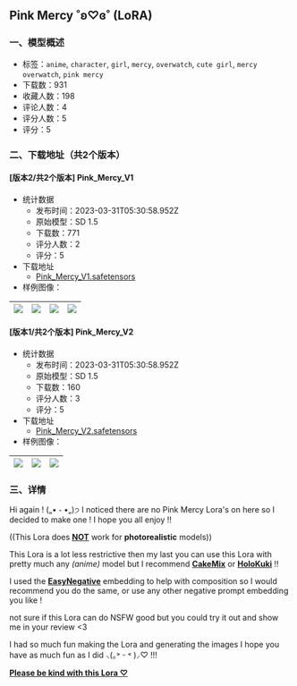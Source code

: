 ## Pink Mercy ˚ʚ♡ɞ˚ (LoRA)
### 一、模型概述

- 标签：`anime`, `character`, `girl`, `mercy`, `overwatch`, `cute girl`, `mercy overwatch`, `pink mercy`
- 下载数：931
- 收藏人数：198
- 评论人数：4
- 评分人数：5
- 评分：5

### 二、下载地址（共2个版本）

#### [版本2/共2个版本] Pink_Mercy_V1

- 统计数据
  - 发布时间：2023-03-31T05:30:58.952Z
  - 原始模型：SD 1.5
  - 下载数：771
  - 评分人数：2
  - 评分：5
- 下载地址
  - [Pink_Mercy_V1.safetensors](https://civitai.com/api/download/models/32200)
- 样例图像：

| <img src="https://image.civitai.com/xG1nkqKTMzGDvpLrqFT7WA/238b9cba-9696-4f01-0d81-f88420270800/width=450/366649.jpeg" /> | <img src="https://image.civitai.com/xG1nkqKTMzGDvpLrqFT7WA/a07b6d0b-ef3b-4a72-cfc1-7c3e2a505700/width=450/366656.jpeg" /> | <img src="https://image.civitai.com/xG1nkqKTMzGDvpLrqFT7WA/090b512b-caca-42ed-7763-1021e4386000/width=450/366655.jpeg" /> | <img src="https://image.civitai.com/xG1nkqKTMzGDvpLrqFT7WA/7345db48-2de9-49bd-0931-c159406ed400/width=450/366654.jpeg" /> |
| ---- | ---- | ---- | ---- |

#### [版本1/共2个版本] Pink_Mercy_V2

- 统计数据
  - 发布时间：2023-03-31T05:30:58.952Z
  - 原始模型：SD 1.5
  - 下载数：160
  - 评分人数：3
  - 评分：5
- 下载地址
  - [Pink_Mercy_V2.safetensors](https://civitai.com/api/download/models/32201)
- 样例图像：

| <img src="https://image.civitai.com/xG1nkqKTMzGDvpLrqFT7WA/16d9dd0f-44c2-4773-367e-48e84e647e00/width=450/366659.jpeg" /> | <img src="https://image.civitai.com/xG1nkqKTMzGDvpLrqFT7WA/b98fff34-6936-44bf-9dc4-0cb9bfc63a00/width=450/366658.jpeg" /> | <img src="https://image.civitai.com/xG1nkqKTMzGDvpLrqFT7WA/5bb5500a-0520-4c90-14c6-af322aee9000/width=450/366657.jpeg" /> |
| ---- | ---- | ---- |


### 三、详情
<p>Hi again ! („• ֊ •„)੭ I noticed there are no Pink Mercy Lora's on here so I decided to make one ! I hope you all enjoy !!</p><p></p><p>((This Lora does <strong><u>NOT</u></strong> work for <strong>photorealistic</strong> models))</p><p></p><p>This Lora is a lot less restrictive then my last you can use this Lora with pretty much any <em>(anime)</em> model but I recommend <a target="_blank" rel="ugc" href="https://civitai.com/models/15385/cakemix"><strong><u>CakeMix</u></strong></a> or <a target="_blank" rel="ugc" href="https://huggingface.co/Aotsuyu/Kukicha"><strong><u>HoloKuki</u></strong></a> !!</p><p></p><p>I used the <a target="_blank" rel="ugc" href="https://civitai.com/models/7808/easynegative"><strong><u>EasyNegative</u></strong></a> embedding to help with composition so I would recommend you do the same, or use any other negative prompt embedding you like !</p><p></p><p>not sure if this Lora can do NSFW good but you could try it out and show me in your review &lt;3</p><p></p><p>I had so much fun making the Lora and generating the images I hope you have as much fun as I did ⸜(｡˃ ᵕ ˂ )⸝♡ !!!</p><p></p><p><strong><u>Please be kind with this Lora ♡</u></strong></p>